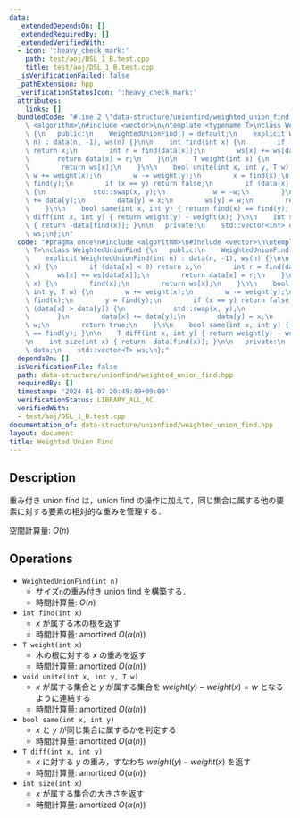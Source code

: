 ```yaml
---
data:
  _extendedDependsOn: []
  _extendedRequiredBy: []
  _extendedVerifiedWith:
  - icon: ':heavy_check_mark:'
    path: test/aoj/DSL_1_B.test.cpp
    title: test/aoj/DSL_1_B.test.cpp
  _isVerificationFailed: false
  _pathExtension: hpp
  _verificationStatusIcon: ':heavy_check_mark:'
  attributes:
    links: []
  bundledCode: "#line 2 \"data-structure/unionfind/weighted_union_find.hpp\"\n#include\
    \ <algorithm>\n#include <vector>\n\ntemplate <typename T>\nclass WeightedUnionFind\
    \ {\n   public:\n    WeightedUnionFind() = default;\n    explicit WeightedUnionFind(int\
    \ n) : data(n, -1), ws(n) {}\n\n    int find(int x) {\n        if (data[x] < 0)\
    \ return x;\n        int r = find(data[x]);\n        ws[x] += ws[data[x]];\n \
    \       return data[x] = r;\n    }\n\n    T weight(int x) {\n        find(x);\n\
    \        return ws[x];\n    }\n\n    bool unite(int x, int y, T w) {\n       \
    \ w += weight(x);\n        w -= weight(y);\n        x = find(x);\n        y =\
    \ find(y);\n        if (x == y) return false;\n        if (data[x] > data[y])\
    \ {\n            std::swap(x, y);\n            w = -w;\n        }\n        data[x]\
    \ += data[y];\n        data[y] = x;\n        ws[y] = w;\n        return true;\n\
    \    }\n\n    bool same(int x, int y) { return find(x) == find(y); }\n\n    T\
    \ diff(int x, int y) { return weight(y) - weight(x); }\n\n    int size(int x)\
    \ { return -data[find(x)]; }\n\n   private:\n    std::vector<int> data;\n    std::vector<T>\
    \ ws;\n};\n"
  code: "#pragma once\n#include <algorithm>\n#include <vector>\n\ntemplate <typename\
    \ T>\nclass WeightedUnionFind {\n   public:\n    WeightedUnionFind() = default;\n\
    \    explicit WeightedUnionFind(int n) : data(n, -1), ws(n) {}\n\n    int find(int\
    \ x) {\n        if (data[x] < 0) return x;\n        int r = find(data[x]);\n \
    \       ws[x] += ws[data[x]];\n        return data[x] = r;\n    }\n\n    T weight(int\
    \ x) {\n        find(x);\n        return ws[x];\n    }\n\n    bool unite(int x,\
    \ int y, T w) {\n        w += weight(x);\n        w -= weight(y);\n        x =\
    \ find(x);\n        y = find(y);\n        if (x == y) return false;\n        if\
    \ (data[x] > data[y]) {\n            std::swap(x, y);\n            w = -w;\n \
    \       }\n        data[x] += data[y];\n        data[y] = x;\n        ws[y] =\
    \ w;\n        return true;\n    }\n\n    bool same(int x, int y) { return find(x)\
    \ == find(y); }\n\n    T diff(int x, int y) { return weight(y) - weight(x); }\n\
    \n    int size(int x) { return -data[find(x)]; }\n\n   private:\n    std::vector<int>\
    \ data;\n    std::vector<T> ws;\n};"
  dependsOn: []
  isVerificationFile: false
  path: data-structure/unionfind/weighted_union_find.hpp
  requiredBy: []
  timestamp: '2024-01-07 20:49:49+09:00'
  verificationStatus: LIBRARY_ALL_AC
  verifiedWith:
  - test/aoj/DSL_1_B.test.cpp
documentation_of: data-structure/unionfind/weighted_union_find.hpp
layout: document
title: Weighted Union Find
---
```


## Description

重み付き union find は，union find の操作に加えて，同じ集合に属する他の要素に対する要素の相対的な重みを管理する．

空間計算量: $O(n)$

## Operations

- `WeightedUnionFind(int n)`
    - サイズ`n`の重み付き union find を構築する．
    - 時間計算量: $O(n)$
- `int find(int x)`
    - $x$ が属する木の根を返す
    - 時間計算量: $\mathrm{amortized}\ O(\alpha(n))$
- `T weight(int x)`
    - 木の根に対する $x$ の重みを返す
    - 時間計算量: $\mathrm{amortized}\ O(\alpha(n))$
- `void unite(int x, int y, T w)`
    - $x$ が属する集合と $y$ が属する集合を $weight(y) - weight(x) = w$ となるように連結する
    - 時間計算量: $\mathrm{amortized}\ O(\alpha(n))$
- `bool same(int x, int y)`
    - $x$ と $y$ が同じ集合に属するかを判定する
    - 時間計算量: $\mathrm{amortized}\ O(\alpha(n))$
- `T diff(int x, int y)`
    - $x$ に対する $y$ の重み，すなわち $weight(y) - weight(x)$ を返す
    - 時間計算量: $\mathrm{amortized}\ O(\alpha(n))$
- `int size(int x)`
    - $x$ が属する集合の大きさを返す
    - 時間計算量: $\mathrm{amortized}\ O(\alpha(n))$